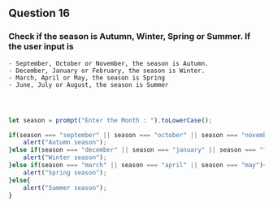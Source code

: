 ## Question 16

### Check if the season is Autumn, Winter, Spring or Summer. If the user input is

    - September, October or November, the season is Autumn.
    - December, January or February, the season is Winter.
    - March, April or May, the season is Spring
    - June, July or August, the season is Summer

```javascript



let season = prompt("Enter the Month : ").toLowerCase();

if(season === "september" || season === "october" || season === "november"){
    alert("Autumn season");
}else if(season === "december" || season === "january" || season === "february"){
    alert("Winter season");
}else if(season === "march" || season === "april" || season === "may"){
    alert("Spring season");
}else{
    alert("Summer season");
}



```